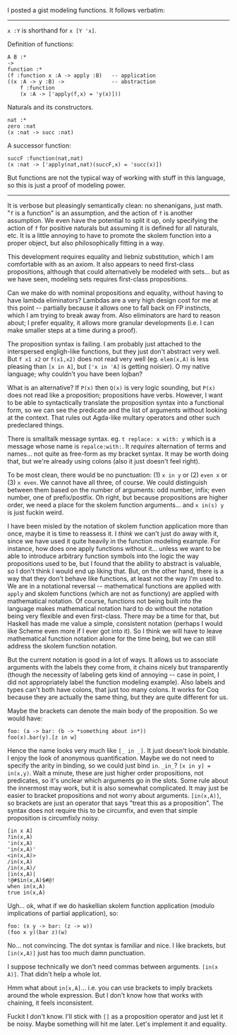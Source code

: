 I posted a gist modeling functions.  It follows verbatim:

----

`x :Y` is shorthand for `x [Y 'x]`.

Definition of functions:

    A B :*
    ->
    function :*
    (f :function x :A -> apply :B)   -- application
    ((x :A -> y :B) ->               -- abstraction
        f :function
        (x :A -> ['apply(f,x) = 'y(x)]))

Naturals and its constructors.

    nat :*
    zero :nat
    (x :nat -> succ :nat)

A successor function:

    succF :function(nat,nat)
    (x :nat -> ['apply(nat,nat)(succF,x) = 'succ(x)])

But functions are not the typical way of working with stuff in this language, so
this is just a proof of modeling power.

----

It is verbose but pleasingly semantically clean: no shenanigans, just math.
"`f` is a function" is an assumption, and the action of `f` is another
assumption.  We even have the potential to split it up, only specifying the
action of `f` for positive naturals but assuming it is defined for all naturals,
etc.  It is a little annoying to have to promote the skolem function into a
proper object, but also philosophically fitting in a way.

This development requires equality and liebniz substitution, which I am
comfortable with as an axiom.  It also appears to need first-class propositions,
although that could alternatively be modeled with sets... but as we have seen,
modeling sets requires first-class propositions.

Can we make do with nominal propositions and equality, without having to have
lambda eliminators? Lambdas are a very high design cost for me at this point --
partially because it allows one to fall back on FP instincts, which I am trying
to break away from.  Also eliminators are hard to reason about; I prefer
equality, it allows more granular developments (i.e. I can make smaller steps at
a time during a proof).

The proposition syntax is failing.  I am probably just attached to the
interspersed engligh-like functions, but they just don't abstract very well. But
`f x1 x2` or `f(x1,x2)` does not read very well (eg. `elem(x,A)` is less
pleasing than `[x in A]`, but `['x in 'A]` is getting noisier). O my native
language; why couldn't you have been lojban?

What is an alternative?  If `P(x)` then `Q(x)` is very logic sounding, but
`P(x)` does not read like a proposition; propositions have verbs.  However, I
want to be able to syntactically translate the proposition syntax into a
functional form, so we can see the predicate and the list of arguments without
looking at the context. That rules out Agda-like multary operators and other
such predeclared things.

There is smalltalk message syntax. eg. `t replace: x with: y` which is a message
whose name is `repalce:with:`.  It *requires* alternation of terms and names...
not quite as free-form as my bracket syntax. It may be worth doing that, but
we're already using colons (also it just doesn't feel right).

To be most clean, there would be no punctuation: (1) `x in y` or (2) `even x` or
(3) `x even`. We cannot have all three, of course. We could distinguish between
them based on the number of arguments: odd number, infix; even number,
one of prefix/postfix.  Oh right, but because propositions are higher order, we
need a place for the skolem function arguments... and `x in(s) y` is just fuckin
weird.

I have been misled by the notation of skolem function application more than
once, maybe it is time to reassess it.  I *think* we can't just do away with
it, since we have used it quite heavily in the function modeling example. For
instance, how does one apply functions without it... unless we want to be able
to introduce arbitrary function symbols into the logic the way propositions used
to be, but I found that the ability to abstract is valuable, so I don't think I
would end up liking that. But, on the other hand, there is a way that they don't
behave like functions, at least not the way I'm used to.  We are in a notational
reversal -- mathematical functions are applied with `apply` and skolem functions
(which are not as functiony) are applied with mathematical notation.  Of course,
functions not being built into the language makes mathematical notation hard to
do without the notation being very flexible and even first-class.  There may be
a time for that, but Haskell has made me value a simple, consistent notation
(perhaps I would like Scheme even more if I ever got into it).  So I think we
will have to leave mathematical function notation alone for the time being, but
we can still address the skolem function notation.

But the current notation is good in a lot of ways. It allows us to associate
arguments with the labels they come from, it chains nicely but transparently
(though the necessity of labeling gets kind of annoying -- case in point, I did
not appropriately label the function modeling example).  Also labels and types
can't both have colons, that just too many colons. It works for Coq because they
are actually the same thing, but they are quite different for us.

Maybe the brackets can denote the main body of the proposition.  So we would
have:

    foo: (a -> bar: (b -> *something about in*))
    foo(x).bar(y).[z in w]

Hence the name looks very much like `[_ in _]`.  It just doesn't look bindable.
I enjoy the look of anonymous quantification.  Maybe we do not need to specify
the arity in binding, so we could just bind `in`.  `_in_`? `[x in y] = in(x,y)`.
Wait a minute, these are just higher order propositions, not predicates, so it's
unclear which arguments go in the slots.  Some rule about the innermost may
work, but it is also somewhat complicated.  It may just be easier to bracket
propositions and not worry about arguments.  `[in(x,A)]`, so brackets are just
an operator that says "treat this as a proposition".  The syntax does not
require this to be circumfix, and even that simple proposition is circumfixly
noisy.

    [in x A]
    ?in(x,A)
    'in(x,A)
    'in(x,A)'
    <in(x,A)>
    /in(x,A)
    /in(x,A)/
    |in(x,A)|
    !@#$in(x,A)$#@!
    when in(x,A)
    true in(x,A)

Ugh... ok, what if we do haskellian skolem function application (modulo
implications of partial application), so:

    foo: (x y -> bar: (z -> w))
    (foo x y)(bar z)(w)

No... not convincing.  The dot syntax is familiar and nice.  I like brackets,
but `[in(x,A)]` just has too much damn punctuation.

I suppose technically we don't need commas between arguments. `[in(x A)]`. That
didn't help a whole lot.

Hmm what about `in[x,A]`... i.e. you can use brackets to imply brackets around
the whole expression.  But I don't know how that works with chaining, it feels
inconsistent.

Fuckit I don't know.  I'll stick with `[]` as a proposition operator and just
let it be noisy.  Maybe something will hit me later.  Let's implement it and
equality.
